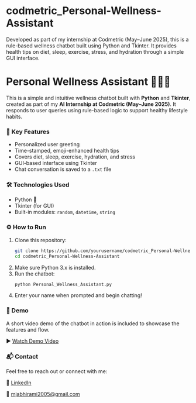 # codmetric_Personal-Wellness-Assistant
Developed as part of my internship at Codmetric (May–June 2025), this is a rule-based wellness chatbot built using Python and Tkinter. It provides health tips on diet, sleep, exercise, stress, and hydration through a simple GUI interface.

# Personal Wellness Assistant 💬🧘‍♀️

This is a simple and intuitive wellness chatbot built with **Python** and **Tkinter**, created as part of my **AI Internship at Codmetric (May–June 2025)**. It responds to user queries using rule-based logic to support healthy lifestyle habits.

### 🧠 Key Features

- Personalized user greeting  
- Time-stamped, emoji-enhanced health tips  
- Covers diet, sleep, exercise, hydration, and stress  
- GUI-based interface using Tkinter  
- Chat conversation is saved to a `.txt` file  

### 🛠️ Technologies Used

- Python 🐍  
- Tkinter (for GUI)  
- Built-in modules: `random`, `datetime`, `string`

### ⚙️ How to Run

1. Clone this repository:
   ```bash
   git clone https://github.com/yourusername/codmetric_Personal-Wellness-Assistant.git
   cd codmetric_Personal-Wellness-Assistant
2. Make sure Python 3.x is installed.
3. Run the chatbot:
   ```bash
   python Personal_Wellness_Assistant.py
4. Enter your name when prompted and begin chatting!

### 🎥 Demo

A short video demo of the chatbot in action is included to showcase the features and flow.

▶️ [Watch Demo Video](https://Task1_codmetric)

### 📬 Contact

Feel free to reach out or connect with me:

🔗 [LinkedIn](https://www.linkedin.com/in/abhirami-mj)

📧 mjabhirami2005@gmail.com
